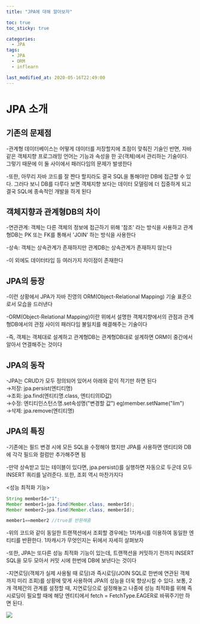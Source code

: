 ```yaml
---
title: "JPA에 대해 알아보자"

toc: true
toc_sticky: true

categories:
  - JPA
tags:
  - JPA
  - ORM
  - inflearn

last_modified_at: 2020-05-16T22:49:00
---
```

# JPA 소개

## 기존의 문제점

-관계형 데이터베이스는 어떻게 데이터를 저장할지에 초점이 맞춰진 기술인 반면, 자바 같은 객체지향 프로그래밍 언어는 기능과 속성을 한 곳(객체)에서 관리하는 기술이다. 그렇기 때문에 이 둘 사이에서 패러다임의 문제가 발생한다

-또한, 아무리 자바 코드를 잘 짠다 할지라도 결국 SQL을 통해야만 DB에 접근할 수 있다. 그러다 보니 DB를 다루다 보면 객체지향 보다는 데이터 모델링에 더 집중하게 되고 결국 SQL에 종속적인 개발을 하게 된다  

## 객체지향과 관계형DB의 차이

-연관관계: 객체는 다른 객체의 정보에 접근하기 위해 '참조' 라는 방식을 사용하고 관계형DB는 PK 또는 FK를 통해서 'JOIN' 하는 방식을 사용한다  

-상속: 객체는 상속관계가 존재하지만 관계DB는 상속관계가 존재하지 않는다  

-이 외에도 데이터타입 등 여러가지 차이점이 존재한다  

## JPA의 등장

-이런 상황에서 JPA가 자바 진영의 ORM(Object-Relational Mapping) 기술 표준으로서 모습을 드러낸다

-ORM(Object-Relational Mapping)이란 위에서 설명한 객체지향에서의 관점과 관계형DB에서의 관점 사이의 패러다임 불일치를 해결해주는 기술이다  

-즉, 객체는 객체대로 설계하고 관계형DB는 관계형DB대로 설계하면 ORM이 중간에서 알아서 연결해주는 것이다  

## JPA의 동작

-JPA는 CRUD가 모두 정의되어 있어서 아래와 같이 적기만 하면 된다  
→저장: jpa.persist(엔티티명)  
→조회: jpa.find(엔티티명.class, 엔티티의ID값)  
→수정: 엔티티인스턴스명.set속성명("변경할 값") eg)member.setName("lim")  
→삭제: jpa.remove(엔티티명)  

## JPA의 특징

-기존에는 필드 변경 시에 모든 SQL을 수정해야 했지만 JPA를 사용하면 엔티티와 DB에 각각 필드와 컬럼만 추가해주면 됨

-만약 상속받고 있는 테이블이 있다면, jpa.persist()를 실행하면 자동으로 두군데 모두 INSERT 쿼리를 날려준다. 또한, 조회 역시 마찬가지다  

<성능 최적화 기능>

```java
String memberId="1";
Member member1=jpa.find(Member.class, memberId);
Member member2=jpa.find(Member.class, memberId);

member1==member2 //true를 반환해줌
```

-위의 코드와 같이 동일한 트랜잭션에서 조회할 경우에는 1차캐시를 이용하여 동일한 엔티티를 반환한다. 1차캐시가 무엇인지는 뒤에서 자세히 살펴보자  

-또한, JPA는 또다른 성능 최적화 기능이 있는데, 트랜잭션을 커밋하기 전까지 INSERT SQL을 모두 모아서 커밋 시에 한번에 DB에 보낸다는 것이다

-지연로딩(객체가 실제 사용될 때 로딩)과 즉시로딩(JOIN SQL로 한번에 연관된 객체까지 미리 조회)를 상황에 맞게 사용하여 JPA의 성능을 더욱 향상시킬 수 있다. 보통, 2개 객체간의 관계를 설정할 때, 지연로딩으로 설정해놓고 나중에 성능 최적화를 위해 즉시로딩이 필요할 때에 해당 엔티티에서 fetch = FetchType.EAGER로 바꿔주기만 하면 된다.

![]({{site.url}}{{site.baseurl}}/assets/images/jpa_쓰기지연.png)
